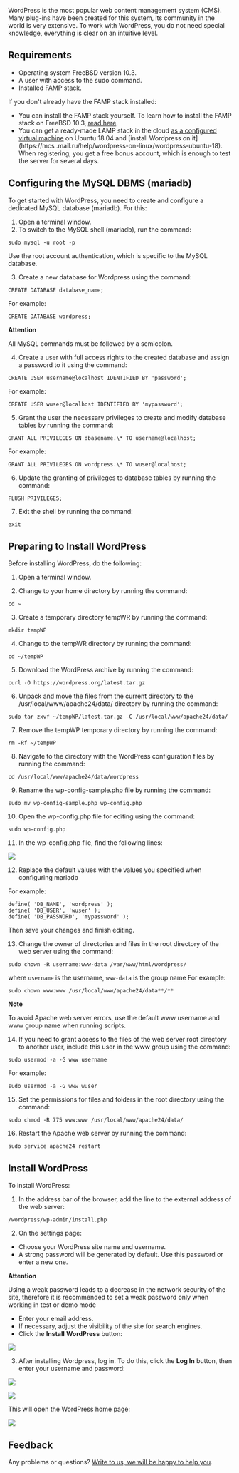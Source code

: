 WordPress is the most popular web content management system (CMS). Many plug-ins have been created for this system, its community in the world is very extensive. To work with WordPress, you do not need special knowledge, everything is clear on an intuitive level.

## Requirements

- Operating system FreeBSD version 10.3.
- A user with access to the sudo command.
- Installed FAMP stack.

If you don't already have the FAMP stack installed:

- You can install the FAMP stack yourself. To learn how to install the FAMP stack on FreeBSD 10.3, [read here](https://mcs.mail.ru/help/famp-on-linux/famp-freebsd-10).
- You can get a ready-made LAMP stack in the cloud [as a configured virtual machine](https://mcs.mail.ru/app/services/marketplace/) on Ubuntu 18.04 and [install Wordpress on it](https://mcs .mail.ru/help/wordpress-on-linux/wordpress-ubuntu-18). When registering, you get a free bonus account, which is enough to test the server for several days.

## Configuring the MySQL DBMS (mariadb)

To get started with WordPress, you need to create and configure a dedicated MySQL database (mariadb). For this:

1. Open a terminal window.
2. To switch to the MySQL shell (mariadb), run the command:

```
sudo mysql -u root -p
```

Use the root account authentication, which is specific to the MySQL database.

3. Create a new database for Wordpress using the command:

```
CREATE DATABASE database_name;
```

For example:

```
CREATE DATABASE wordpress;
```

<warn>

**Attention**

All MySQL commands must be followed by a semicolon.

</warn>

4. Create a user with full access rights to the created database and assign a password to it using the command:

```
CREATE USER username@localhost IDENTIFIED BY 'password';
```

For example:

```
CREATE USER wuser@localhost IDENTIFIED BY 'mypassword';
```

5. Grant the user the necessary privileges to create and modify database tables by running the command:

```
GRANT ALL PRIVILEGES ON dbasename.\* TO username@localhost;
```

For example:

```
GRANT ALL PRIVILEGES ON wordpress.\* TO wuser@localhost;
```

6. Update the granting of privileges to database tables by running the command:

```
FLUSH PRIVILEGES;
```

7. Exit the shell by running the command:

```
exit
```

## Preparing to Install WordPress

Before installing WordPress, do the following:

1. Open a terminal window.

2. Change to your home directory by running the command:

```
cd ~
```

3. Create a temporary directory tempWR by running the command:

```
mkdir tempWP
```

4. Change to the tempWR directory by running the command:

```
cd ~/tempWP
```

5. Download the WordPress archive by running the command:

```
curl -O https://wordpress.org/latest.tar.gz
```

6. Unpack and move the files from the current directory to the /usr/local/www/apache24/data/ directory by running the command:

```
sudo tar zxvf ~/tempWP/latest.tar.gz -C /usr/local/www/apache24/data/

```

7. Remove the tempWP temporary directory by running the command:

```
rm -Rf ~/tempWP
```

8. Navigate to the directory with the WordPress configuration files by running the command:

```
cd /usr/local/www/apache24/data/wordpress

```

9. Rename the wp-config-sample.php file by running the command:

```
sudo mv wp-config-sample.php wp-config.php
```

10. Open the wp-config.php file for editing using the command:

```
sudo wp-config.php
```

11. In the wp-config.php file, find the following lines:

**![](./assets/1556975940008-1556975940008.jpeg)**

12. Replace the default values ​​with the values ​​you specified when configuring mariadb

For example:

```
define( 'DB_NAME', 'wordpress' );
define( 'DB_USER', 'wuser' );
define( 'DB_PASSWORD', 'mypassword' );
```

Then save your changes and finish editing.

13. Change the owner of directories and files in the root directory of the web server using the command:

```
sudo chown -R username:www-data /var/www/html/wordpress/
```

where `username` is the username, `www-data` is the group name
For example:

```
sudo chown www:www /usr/local/www/apache24/data**/**
```

<info>

**Note**

To avoid Apache web server errors, use the default www username and www group name when running scripts.

</info>

14. If you need to grant access to the files of the web server root directory to another user, include this user in the www group using the command:

```
sudo usermod -a -G www username
```

For example:

```
sudo usermod -a -G www wuser
```

15. Set the permissions for files and folders in the root directory using the command:

```
sudo chmod -R 775 www:www /usr/local/www/apache24/data/

```

16. Restart the Apache web server by running the command:

```
sudo service apache24 restart

```

## Install WordPress

To install WordPress:

1. In the address bar of the browser, add the line to the external address of the web server:

```
/wordpress/wp-admin/install.php
```

2. On the settings page:

- Choose your WordPress site name and username.
- A strong password will be generated by default. Use this password or enter a new one.

**Attention**

Using a weak password leads to a decrease in the network security of the site, therefore it is recommended to set a weak password only when working in test or demo mode

- Enter your email address.
- If necessary, adjust the visibility of the site for search engines.
- Click the **Install** **WordPress** button:

**![](./assets/1555705531629-1555705531629.png)**

3. After installing Wordpress, log in. To do this, click the **Log In** button, then enter your username and password:

**![](./assets/1555705599355-1555705599355.png)**

**![](./assets/1556999801042-1556999801042.jpeg)**

This will open the WordPress home page:

**![](./assets/1555705632823-1555705632823.png)**

## **Feedback**

Any problems or questions? [Write to us, we will be happy to help you](https://mcs.mail.ru/help/contact-us).
